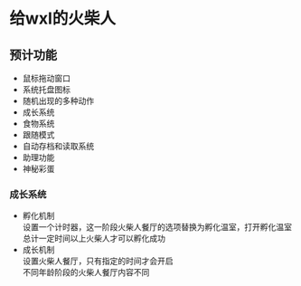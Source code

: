 # 给wxl的火柴人  
## 预计功能   
* 鼠标拖动窗口  
* 系统托盘图标  
* 随机出现的多种动作  
* 成长系统
* 食物系统
* 跟随模式
* 自动存档和读取系统
* 助理功能
* 神秘彩蛋
###  成长系统
* 孵化机制  
    设置一个计时器，这一阶段火柴人餐厅的选项替换为孵化温室，打开孵化温室总计一定时间以上火柴人才可以孵化成功
* 成长机制  
    设置火柴人餐厅，只有指定的时间才会开启  
    不同年龄阶段的火柴人餐厅内容不同  
    
